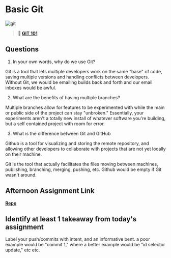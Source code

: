 # Basic Git

![git](https://git-scm.com/images/branching-illustration@2x.png)

> **📖 [GIT 101](https://codeworksacademy.com/fs-student-guide/resources/wk1/01-GIT)**

## Questions

1. In your own words, why do we use Git?

Git is a tool that lets multiple developers work on the same "base" of code, saving multiple versions and handling conflicts between developers. Without Git, we would be emailing builds back and forth and our email inboxes would be awful.

2. What are the benefits of having multiple branches?

Multiple branches allow for features to be experimented with while the main or public side of the project can stay "unbroken." Essentially, your experiments aren't a totally new install of whatever software you're building, but a self contained project with room for error.

3. What is the difference between Git and GitHub

Github is a tool for visualizing and storing the remote repository, and allowing other developers to collaborate with projects that are not yet locally on their machine. 

Git is the tool that actually facilitates the files moving between machines, publishing, branching, merging, pushing, etc. Github would be empty if Git wasn't around.

## Afternoon Assignment Link

**[Repo](https://github.com/DMGCK/fs-journal)**

## Identify at least 1 takeaway from today's assignment

Label your push/commits with intent, and an informative bent. a poor example would be "commit 1," where a better example would be "id selector update," etc etc.